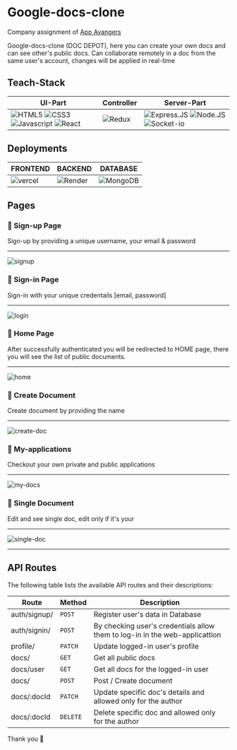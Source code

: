 # Google-docs-clone
Company assignment of [App Avangers](https://www.appavengers.co/)

Google-docs-clone (DOC DEPOT), here you can create your own docs and can see other's public docs. Can collaborate remotely in a doc from the same user's account, changes will be applied in real-time



## Teach-Stack
| UI-Part | Controller | Server-Part |
|---------|------------------|--------------|
|![HTML5](https://img.shields.io/badge/HTML5-E34F26?style=for-the-badge&logo=html5&logoColor=white) ![CSS3](https://img.shields.io/badge/CSS3-1572B6?style=for-the-badge&logo=css3&logoColor=white) ![Javascript](https://img.shields.io/badge/JavaScript-323330?style=for-the-badge&logo=javascript&logoColor=F7DF1E) ![React](https://img.shields.io/badge/React-20232A?style=for-the-badge&logo=react&logoColor=61DAFB)|![Redux](https://img.shields.io/badge/Redux-593D88?style=for-the-badge&logo=redux&logoColor=white) |![Express.JS](https://img.shields.io/badge/Express.js-000000?style=for-the-badge&logo=express&logoColor=white) ![Node.JS](https://img.shields.io/badge/Node.js-339933?style=for-the-badge&logo=nodedotjs&logoColor=white) ![Socket-io](https://img.shields.io/badge/Socket.io-010101?&style=for-the-badge&logo=Socket.io&logoColor=white)|

## Deployments
|FRONTEND|BACKEND|DATABASE|
|--------|-------|--------|
|![vercel](https://img.shields.io/badge/Vercel-000000?style=for-the-badge&logo=vercel&logoColor=white)|![Render](https://img.shields.io/badge/Render-46E3B7?style=for-the-badge&logo=render&logoColor=white)|![MongoDB](https://img.shields.io/badge/MongoDB-4EA94B?style=for-the-badge&logo=mongodb&logoColor=white)


## Pages
### :small_blue_diamond: Sign-up Page
Sign-up by providing a unique username, your email & password

----
![signup](https://github.com/Atanu8250/Google-docs-clone/assets/94675329/694c4e2d-d39c-4a08-8006-31d2e28c95b4)


### :small_blue_diamond: Sign-in Page
Sign-in with your unique credentails [email, password]

----
![login](https://github.com/Atanu8250/Google-docs-clone/assets/94675329/627c8329-4a6a-4742-921e-d4df9aff86a8)



### :small_blue_diamond: Home Page
After successfully authenticated you will be redirected to HOME page, there you will see the list of public documents.

----
![home](https://github.com/Atanu8250/Google-docs-clone/assets/94675329/745b7985-9d09-4f11-aaa4-f5b1a60a3598)


### :small_blue_diamond: Create Document
Create document by providing the name

----
![create-doc](https://github.com/Atanu8250/Google-docs-clone/assets/94675329/fcbda199-9d20-4982-87d3-417e3468b283)


### :small_blue_diamond: My-applications
Checkout your own private and public applications

----
![my-docs](https://github.com/Atanu8250/Google-docs-clone/assets/94675329/fc97cb27-7b39-4f0e-9084-6a951b1cd5a0)


### :small_blue_diamond: Single Document
Edit and see single doc, edit only if it's your

----
![single-doc](https://github.com/Atanu8250/Google-docs-clone/assets/94675329/3e83a666-3441-42e4-97b2-ae1e64eff392)





---

## API Routes

The following table lists the available API routes and their descriptions:

| Route | Method | Description |
|-------|-------------|----------|
| auth/signup/ | `POST` | Register user's data in Database |
| auth/signin/ | `POST` | By checking user's credentials allow them to log-in in the web-applicattion |
| profile/ | `PATCH` |	Update logged-in user's profile |
| docs/ | `GET` |	Get all public docs |
| docs/user | `GET` |	Get all docs for the logged-in user |
| docs/ | `POST` | Post / Create document |
| docs/:docId | `PATCH` | Update specific doc's details and allowed only for the author |
| docs/:docId | `DELETE` | Delete specific doc and allowed only for the author |

Thank you 💙
